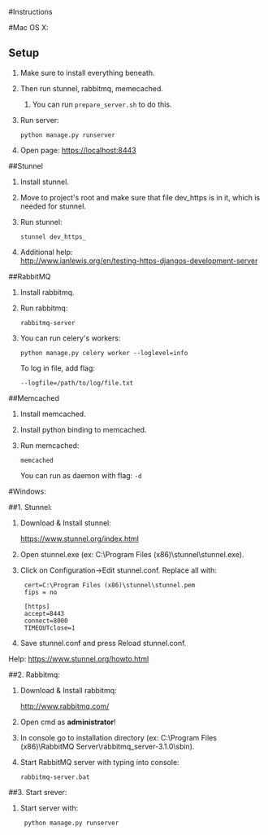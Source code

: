 #Instructions

#Mac OS X:

## Setup

1. Make sure to install everything beneath.

2. Then run stunnel, rabbitmq, memecached.

	1. You can run `prepare_server.sh` to do this.

3. Run server:

	`python manage.py runserver`
	
4. Open page: <https://localhost:8443>


##Stunnel

1. Install stunnel.

2. Move to project's root and make sure that file dev_https is in it, which is needed for stunnel.

3. Run stunnel: 
	
	`stunnel dev_https_`
	
4. Additional help:  
<http://www.ianlewis.org/en/testing-https-djangos-development-server>
	
##RabbitMQ

1. Install rabbitmq.

2. Run rabbitmq:

	`rabbitmq-server`
	
3. You can run celery's workers:

	`python manage.py celery worker --loglevel=info`
	
	To log in file, add flag:
	
	`--logfile=/path/to/log/file.txt`

##Memcached

1. Install memcached.

2. Install python binding to memcached.

3. Run memcached:

	`memcached`
	
	You can run as daemon with flag: `-d`



#Windows:

##1. Stunnel:

1. Download & Install stunnel:

    <https://www.stunnel.org/index.html>

2. Open stunnel.exe (ex: C:\Program Files (x86)\stunnel\stunnel.exe).

3. Click on Configuration->Edit stunnel.conf. Replace all with:

        cert=C:\Program Files (x86)\stunnel\stunnel.pem
        fips = no

        [https]
        accept=8443
        connect=8000
        TIMEOUTclose=1


4. Save stunnel.conf and press Reload stunnel.conf.

Help:
<https://www.stunnel.org/howto.html>


##2. Rabbitmq:

1. Download & Install rabbitmq:

    <http://www.rabbitmq.com/>

2. Open cmd as **administrator**!

3. In console go to installation directory (ex: C:\Program Files (x86)\RabbitMQ Server\rabbitmq_server-3.1.0\sbin\).

4. Start RabbitMQ server with typing into console:

    `rabbitmq-server.bat`


##3. Start srever:

1. Start server with:

        python manage.py runserver




